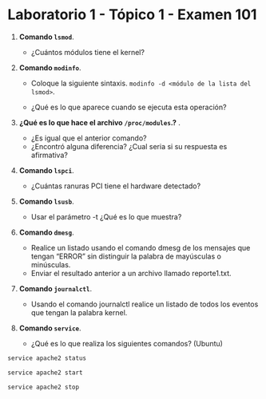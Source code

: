 # Laboratorio 1 - Tópico 1 - Examen 101

1. **Comando `lsmod`**.  
    - ¿Cuántos módulos tiene el kernel?

2. **Comando `modinfo`**. 
    - Coloque la siguiente sintaxis. `modinfo -d <módulo de la lista del lsmod>`.
    
    - ¿Qué es lo que aparece cuando se ejecuta esta operación?

3. **¿Qué es lo que hace el archivo `/proc/modules`.?** . 
    - ¿Es igual que el anterior comando? 
    - ¿Encontró alguna diferencia? ¿Cual seria si su respuesta es afirmativa?

4. **Comando `lspci`**. 
    - ¿Cuántas ranuras PCI tiene el hardware detectado?

5. **Comando `lsusb`**. 
    - Usar el parámetro -t ¿Qué es lo que muestra?

6. **Comando `dmesg`**. 
    - Realice un listado usando el comando dmesg de los mensajes que tengan “ERROR” sin distinguir la palabra de mayúsculas o minúsculas.
    - Enviar el resultado anterior a un archivo llamado reporte1.txt.

7. **Comando `journalctl`**. 
    - Usando el comando journalctl realice un listado de todos los eventos que tengan la palabra kernel.

8. **Comando `service`**. 
    - ¿Qué es lo que realiza los siguientes comandos? (Ubuntu)
```bash
service apache2 status 
```
```bash
service apache2 start 
```
```bash
service apache2 stop
```